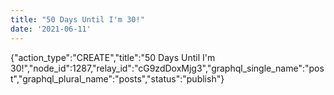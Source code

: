 ```yaml
---
title: "50 Days Until I'm 30!"
date: '2021-06-11'
---
```


{"action_type":"CREATE","title":"50 Days Until I'm 30!","node_id":1287,"relay_id":"cG9zdDoxMjg3","graphql_single_name":"post","graphql_plural_name":"posts","status":"publish"}
